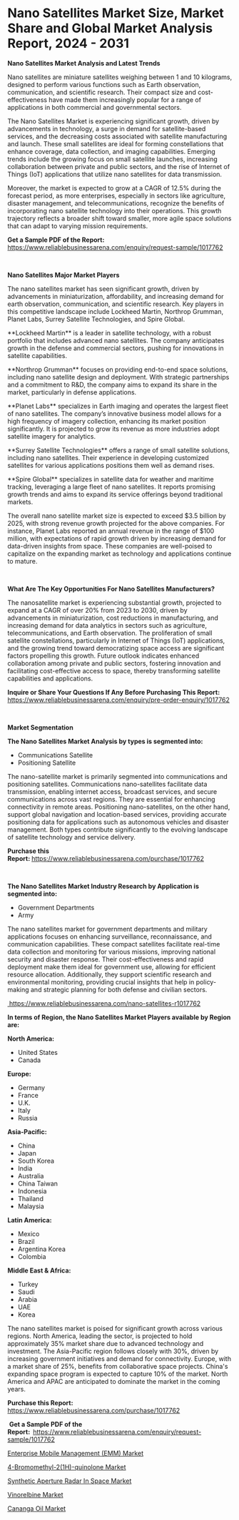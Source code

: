 <p><h1>Nano Satellites Market Size, Market Share and Global Market Analysis Report, 2024 - 2031</h1></p><p><strong>Nano Satellites Market Analysis and Latest Trends</strong></p>
<p><p>Nano satellites are miniature satellites weighing between 1 and 10 kilograms, designed to perform various functions such as Earth observation, communication, and scientific research. Their compact size and cost-effectiveness have made them increasingly popular for a range of applications in both commercial and governmental sectors. </p><p>The Nano Satellites Market is experiencing significant growth, driven by advancements in technology, a surge in demand for satellite-based services, and the decreasing costs associated with satellite manufacturing and launch. These small satellites are ideal for forming constellations that enhance coverage, data collection, and imaging capabilities. Emerging trends include the growing focus on small satellite launches, increasing collaboration between private and public sectors, and the rise of Internet of Things (IoT) applications that utilize nano satellites for data transmission.</p><p>Moreover, the market is expected to grow at a CAGR of 12.5% during the forecast period, as more enterprises, especially in sectors like agriculture, disaster management, and telecommunications, recognize the benefits of incorporating nano satellite technology into their operations. This growth trajectory reflects a broader shift toward smaller, more agile space solutions that can adapt to varying mission requirements.</p></p>
<p><strong>Get a Sample PDF of the Report:&nbsp;</strong> <a href="https://www.reliablebusinessarena.com/enquiry/request-sample/1017762?utm_campaign=1143&utm_medium=2&utm_source=Github&utm_content=ia&utm_term=04122024&utm_id=nano-satellites">https://www.reliablebusinessarena.com/enquiry/request-sample/1017762</a></p>
<p>&nbsp;</p>
<p><strong>Nano Satellites Major Market Players</strong></p>
<p><p>The nano satellites market has seen significant growth, driven by advancements in miniaturization, affordability, and increasing demand for earth observation, communication, and scientific research. Key players in this competitive landscape include Lockheed Martin, Northrop Grumman, Planet Labs, Surrey Satellite Technologies, and Spire Global.</p><p>**Lockheed Martin** is a leader in satellite technology, with a robust portfolio that includes advanced nano satellites. The company anticipates growth in the defense and commercial sectors, pushing for innovations in satellite capabilities.</p><p>**Northrop Grumman** focuses on providing end-to-end space solutions, including nano satellite design and deployment. With strategic partnerships and a commitment to R&D, the company aims to expand its share in the market, particularly in defense applications.</p><p>**Planet Labs** specializes in Earth imaging and operates the largest fleet of nano satellites. The company’s innovative business model allows for a high frequency of imagery collection, enhancing its market position significantly. It is projected to grow its revenue as more industries adopt satellite imagery for analytics.</p><p>**Surrey Satellite Technologies** offers a range of small satellite solutions, including nano satellites. Their experience in developing customized satellites for various applications positions them well as demand rises.</p><p>**Spire Global** specializes in satellite data for weather and maritime tracking, leveraging a large fleet of nano satellites. It reports promising growth trends and aims to expand its service offerings beyond traditional markets.</p><p>The overall nano satellite market size is expected to exceed $3.5 billion by 2025, with strong revenue growth projected for the above companies. For instance, Planet Labs reported an annual revenue in the range of $100 million, with expectations of rapid growth driven by increasing demand for data-driven insights from space. These companies are well-poised to capitalize on the expanding market as technology and applications continue to mature.</p></p>
<p>&nbsp;</p>
<p><strong>What Are The Key Opportunities For Nano Satellites Manufacturers?</strong></p>
<p><p>The nanosatellite market is experiencing substantial growth, projected to expand at a CAGR of over 20% from 2023 to 2030, driven by advancements in miniaturization, cost reductions in manufacturing, and increasing demand for data analytics in sectors such as agriculture, telecommunications, and Earth observation. The proliferation of small satellite constellations, particularly in Internet of Things (IoT) applications, and the growing trend toward democratizing space access are significant factors propelling this growth. Future outlook indicates enhanced collaboration among private and public sectors, fostering innovation and facilitating cost-effective access to space, thereby transforming satellite capabilities and applications.</p></p>
<p><strong>Inquire or Share Your Questions If Any Before Purchasing This Report:</strong> <a href="https://www.reliablebusinessarena.com/enquiry/pre-order-enquiry/1017762?utm_campaign=1143&utm_medium=2&utm_source=Github&utm_content=ia&utm_term=04122024&utm_id=nano-satellites">https://www.reliablebusinessarena.com/enquiry/pre-order-enquiry/1017762</a></p>
<p>&nbsp;</p>
<p><strong>Market Segmentation</strong></p>
<p><strong>The Nano Satellites Market Analysis by types is segmented into:</strong></p>
<p><ul><li>Communications Satellite</li><li>Positioning Satellite</li></ul></p>
<p><p>The nano-satellite market is primarily segmented into communications and positioning satellites. Communications nano-satellites facilitate data transmission, enabling internet access, broadcast services, and secure communications across vast regions. They are essential for enhancing connectivity in remote areas. Positioning nano-satellites, on the other hand, support global navigation and location-based services, providing accurate positioning data for applications such as autonomous vehicles and disaster management. Both types contribute significantly to the evolving landscape of satellite technology and service delivery.</p></p>
<p><strong>Purchase this Report:&nbsp;</strong><a href="https://www.reliablebusinessarena.com/purchase/1017762?utm_campaign=1143&utm_medium=2&utm_source=Github&utm_content=ia&utm_term=04122024&utm_id=nano-satellites">https://www.reliablebusinessarena.com/purchase/1017762</a></p>
<p>&nbsp;</p>
<p><strong>The Nano Satellites Market Industry Research by Application is segmented into:</strong></p>
<p><ul><li>Government Departments</li><li>Army</li></ul></p>
<p><p>The nano satellites market for government departments and military applications focuses on enhancing surveillance, reconnaissance, and communication capabilities. These compact satellites facilitate real-time data collection and monitoring for various missions, improving national security and disaster response. Their cost-effectiveness and rapid deployment make them ideal for government use, allowing for efficient resource allocation. Additionally, they support scientific research and environmental monitoring, providing crucial insights that help in policy-making and strategic planning for both defense and civilian sectors.</p></p>
<p><a href="https://www.reliablebusinessarena.com/nano-satellites-r1017762?utm_campaign=1143&utm_medium=2&utm_source=Github&utm_content=ia&utm_term=04122024&utm_id=nano-satellites">&nbsp;https://www.reliablebusinessarena.com/nano-satellites-r1017762</a></p>
<p><strong>In terms of Region, the Nano Satellites Market Players available by Region are:</strong></p>
<p>
    <p> <strong> North America: </strong>
        <ul>
            <li>United States</li>
            <li>Canada</li>
        </ul>
        </p> 
    <p> <strong> Europe: </strong>
        <ul>
            <li>Germany</li>
            <li>France</li>
            <li>U.K.</li>
            <li>Italy</li>
            <li>Russia</li>
        </ul>
        </p> 
    <p> <strong> Asia-Pacific: </strong>
        <ul>
            <li>China</li>
            <li>Japan</li>
            <li>South Korea</li>
            <li>India</li>
            <li>Australia</li>
            <li>China Taiwan</li>
            <li>Indonesia</li>
            <li>Thailand</li>
            <li>Malaysia</li>
        </ul>
        </p> 
    <p> <strong> Latin America: </strong>
        <ul>
            <li>Mexico</li>
            <li>Brazil</li>
            <li>Argentina Korea</li>
            <li>Colombia</li>
        </ul>
        </p> 
    <p> <strong> Middle East & Africa: </strong>
        <ul>
            <li>Turkey</li>
            <li>Saudi</li>
            <li>Arabia</li>
            <li>UAE</li>
            <li>Korea</li>
        </ul>
    </p>
    </p>
<p><p>The nano satellites market is poised for significant growth across various regions. North America, leading the sector, is projected to hold approximately 35% market share due to advanced technology and investment. The Asia-Pacific region follows closely with 30%, driven by increasing government initiatives and demand for connectivity. Europe, with a market share of 25%, benefits from collaborative space projects. China's expanding space program is expected to capture 10% of the market. North America and APAC are anticipated to dominate the market in the coming years.</p></p>
<p><strong>Purchase this Report: </strong><a href="https://www.reliablebusinessarena.com/purchase/1017762?utm_campaign=1143&utm_medium=2&utm_source=Github&utm_content=ia&utm_term=04122024&utm_id=nano-satellites">https://www.reliablebusinessarena.com/purchase/1017762</a></p>
<p>&nbsp;<strong>Get a Sample PDF of the Report:&nbsp;&nbsp;</strong><a href="https://www.reliablebusinessarena.com/enquiry/request-sample/1017762?utm_campaign=1143&utm_medium=2&utm_source=Github&utm_content=ia&utm_term=04122024&utm_id=nano-satellites">https://www.reliablebusinessarena.com/enquiry/request-sample/1017762</a></p>
<p><strong></strong></p>
<p><p><a href="https://issuu.com/reportprime-2/docs/enterprise-mobile-management-emm-market-size-2030.?utm_campaign=1143&utm_medium=2&utm_source=Github&utm_content=ia&utm_term=04122024&utm_id=nano-satellites">Enterprise Mobile Management (EMM) Market</a></p><p><a href="https://issuu.com/reportprime-2/docs/4-bromomethyl-21h-quinolone-market-size-2030.pptx?utm_campaign=1143&utm_medium=2&utm_source=Github&utm_content=ia&utm_term=04122024&utm_id=nano-satellites">4-Bromomethyl-2(1H)-quinolone Market</a></p><p><a href="https://github.com/yoshih12/Market-Research-Report-List-4/blob/main/synthetic-aperture-radar-in-space-market.md?utm_campaign=1143&utm_medium=2&utm_source=Github&utm_content=ia&utm_term=04122024&utm_id=nano-satellites">Synthetic Aperture Radar In Space Market</a></p><p><a href="https://www.linkedin.com/pulse/dynamics-revenue-generation-vinorelbine-market-cagr-5-urhve?utm_campaign=1143&utm_medium=2&utm_source=Github&utm_content=ia&utm_term=04122024&utm_id=nano-satellites">Vinorelbine Market</a></p><p><a href="https://www.linkedin.com/pulse/growth-journey-cananga-oil-market-uncovering-121-cagr-through-yoe6e?utm_campaign=1143&utm_medium=2&utm_source=Github&utm_content=ia&utm_term=04122024&utm_id=nano-satellites">Cananga Oil Market</a></p></p>